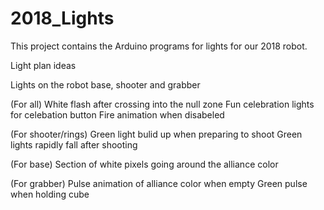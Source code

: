 # 2018_Lights

This project contains the Arduino programs for lights for our 2018 robot.

Light plan ideas

Lights on the robot base, shooter and grabber

(For all)
White flash after crossing into the null zone
Fun celebration lights for celebation button
Fire animation when disabeled

(For shooter/rings)
Green light bulid up when preparing to shoot
Green lights rapidly fall after shooting

(For base)
Section of white pixels going around the alliance color

(For grabber)
Pulse animation of alliance color when empty
Green pulse when holding cube
